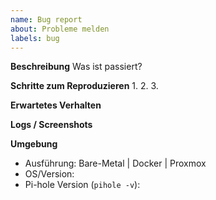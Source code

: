 ```yaml
---
name: Bug report
about: Probleme melden
labels: bug
---
```


**Beschreibung**
Was ist passiert?

**Schritte zum Reproduzieren**
1.
2.
3.

**Erwartetes Verhalten**

**Logs / Screenshots**

**Umgebung**
- Ausführung: Bare-Metal | Docker | Proxmox
- OS/Version:
- Pi-hole Version (`pihole -v`):
